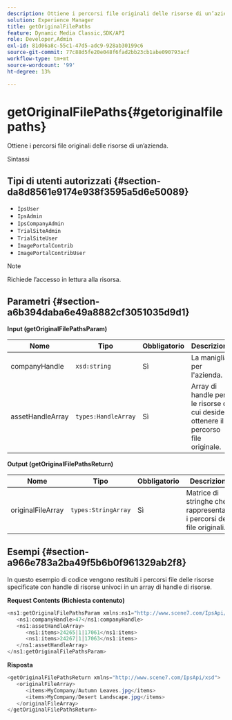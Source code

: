 ```yaml
---
description: Ottiene i percorsi file originali delle risorse di un’azienda.
solution: Experience Manager
title: getOriginalFilePaths
feature: Dynamic Media Classic,SDK/API
role: Developer,Admin
exl-id: 81d06a8c-55c1-47d5-adc9-928ab30199c6
source-git-commit: 77c88d5fe20e048f6fad2bb23cb1abe090793acf
workflow-type: tm+mt
source-wordcount: '99'
ht-degree: 13%

---
```


# getOriginalFilePaths{#getoriginalfilepaths}

Ottiene i percorsi file originali delle risorse di un’azienda.

Sintassi

## Tipi di utenti autorizzati {#section-da8d8561e9174e938f3595a5d6e50089}

* `IpsUser`
* `IpsAdmin`
* `IpsCompanyAdmin`
* `TrialSiteAdmin`
* `TrialSiteUser`
* `ImagePortalContrib`
* `ImagePortalContribUser`

>[!NOTE]
>
>Richiede l’accesso in lettura alla risorsa.

## Parametri {#section-a6b394daba6e49a8882cf3051035d9d1}

**Input (getOriginalFilePathsParam)**

| Nome | Tipo | Obbligatorio | Descrizione |
|---|---|---|---|
| companyHandle | `xsd:string` | Sì | La maniglia per l&#39;azienda. |
| assetHandleArray | `types:HandleArray` | Sì | Array di handle per le risorse di cui desideri ottenere il percorso file originale. |

**Output (getOriginalFilePathsReturn)**

| Nome | Tipo | Obbligatorio | Descrizione |
|---|---|---|---|
| originalFileArray | `types:StringArray` | Sì | Matrice di stringhe che rappresentano i percorsi dei file originali. |

## Esempi {#section-a966e783a2ba49f5b6b0f961329ab2f8}

In questo esempio di codice vengono restituiti i percorsi file delle risorse specificate con handle di risorse univoci in un array di handle di risorse.

**Request Contents (Richiesta contenuto)**

```java
<ns1:getOriginalFilePathsParam xmlns:ns1="http://www.scene7.com/IpsApi/xsd">
   <ns1:companyHandle>47</ns1:companyHandle>
   <ns1:assetHandleArray>
      <ns1:items>24265|1|17061</ns1:items>
      <ns1:items>24267|1|17063</ns1:items>
   </ns1:assetHandleArray>
</ns1:getOriginalFilePathsParam>
```

**Risposta**

```java
<getOriginalFilePathsReturn xmlns="http://www.scene7.com/IpsApi/xsd">
   <originalFileArray>
      <items>MyCompany/Autumn Leaves.jpg</items>
      <items>MyCompany/Desert Landscape.jpg</items>
   </originalFileArray>
</getOriginalFilePathsReturn>
```
